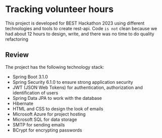 # Tracking volunteer hours

This project is developed for BEST Hackathon 2023 using different technologies and tools to create rest-api.
Code `is not` clean because we had about 12 hours to design, write, and there was no time to do quality refactoring

## Review

The project has the following technology stack:

- Spring Boot 3.1.0
- Spring Security 6.1.0 to ensure strong application security
- JWT (JSON Web Tokens) for authentication, authorization and identification of users
- Spring Data JPA to work with the database
- Hibernate 
- HTML and CSS to design the look of emails
- Microsoft Azure for project hosting
- Microsoft SQL for data storage
- SMTP for sending emails
- BCrypt for encrypting passwords
